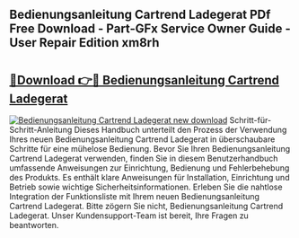 ## Bedienungsanleitung Cartrend Ladegerat PDf Free Download - Part-GFx Service Owner Guide - User Repair Edition xm8rh

# <h2><a href="http://df10evh.blite.top/?on=Bedienungsanleitung+Cartrend+Ladegerat">🔗Download 👉🔴 Bedienungsanleitung Cartrend Ladegerat</a></h2>

[![Bedienungsanleitung Cartrend Ladegerat new download](https://i.imgur.com/lujVjoI.png)](http://df10evh.blite.top/?on=Bedienungsanleitung+Cartrend+Ladegerat)
Schritt-für-Schritt-Anleitung Dieses Handbuch unterteilt den Prozess der Verwendung Ihres neuen Bedienungsanleitung Cartrend Ladegerat in überschaubare Schritte für eine mühelose Bedienung. Bevor Sie Ihren Bedienungsanleitung Cartrend Ladegerat verwenden, finden Sie in diesem Benutzerhandbuch umfassende Anweisungen zur Einrichtung, Bedienung und Fehlerbehebung des Produkts. Es enthält klare Anweisungen für Installation, Einrichtung und Betrieb sowie wichtige Sicherheitsinformationen. Erleben Sie die nahtlose Integration der Funktionsliste mit Ihrem neuen Bedienungsanleitung Cartrend Ladegerat. Bitte zögern Sie nicht, Bedienungsanleitung Cartrend Ladegerat. Unser Kundensupport-Team ist bereit, Ihre Fragen zu beantworten.
